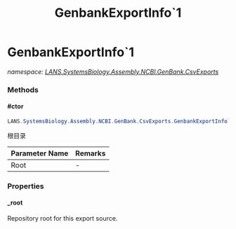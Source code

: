 ﻿---
title: GenbankExportInfo`1
---

# GenbankExportInfo`1
_namespace: [LANS.SystemsBiology.Assembly.NCBI.GenBank.CsvExports](N-LANS.SystemsBiology.Assembly.NCBI.GenBank.CsvExports.html)_





### Methods

#### #ctor
```csharp
LANS.SystemsBiology.Assembly.NCBI.GenBank.CsvExports.GenbankExportInfo`1.#ctor(System.String,LANS.SystemsBiology.Assembly.NCBI.GenBank.CsvExports.GenbankExportInfo{`0}.GenbankEntryInfoLoadMethod,LANS.SystemsBiology.Assembly.NCBI.GenBank.CsvExports.GenbankExportInfo{`0}.ORFInfoLoadMethod)
```
根目录

|Parameter Name|Remarks|
|--------------|-------|
|Root|-|



### Properties

#### _root
Repository root for this export source.
